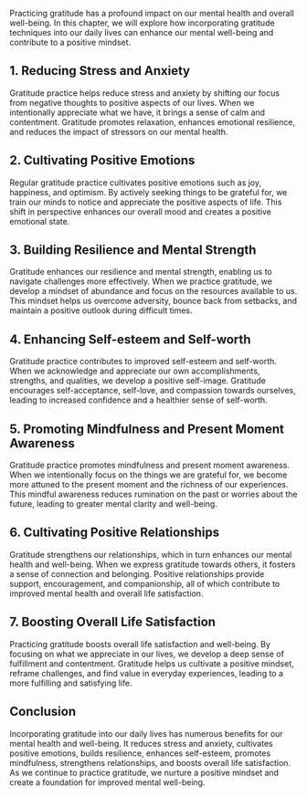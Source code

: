 
Practicing gratitude has a profound impact on our mental health and overall well-being. In this chapter, we will explore how incorporating gratitude techniques into our daily lives can enhance our mental well-being and contribute to a positive mindset.

1\. Reducing Stress and Anxiety
------------------------------

Gratitude practice helps reduce stress and anxiety by shifting our focus from negative thoughts to positive aspects of our lives. When we intentionally appreciate what we have, it brings a sense of calm and contentment. Gratitude promotes relaxation, enhances emotional resilience, and reduces the impact of stressors on our mental health.

2\. Cultivating Positive Emotions
--------------------------------

Regular gratitude practice cultivates positive emotions such as joy, happiness, and optimism. By actively seeking things to be grateful for, we train our minds to notice and appreciate the positive aspects of life. This shift in perspective enhances our overall mood and creates a positive emotional state.

3\. Building Resilience and Mental Strength
------------------------------------------

Gratitude enhances our resilience and mental strength, enabling us to navigate challenges more effectively. When we practice gratitude, we develop a mindset of abundance and focus on the resources available to us. This mindset helps us overcome adversity, bounce back from setbacks, and maintain a positive outlook during difficult times.

4\. Enhancing Self-esteem and Self-worth
---------------------------------------

Gratitude practice contributes to improved self-esteem and self-worth. When we acknowledge and appreciate our own accomplishments, strengths, and qualities, we develop a positive self-image. Gratitude encourages self-acceptance, self-love, and compassion towards ourselves, leading to increased confidence and a healthier sense of self-worth.

5\. Promoting Mindfulness and Present Moment Awareness
-----------------------------------------------------

Gratitude practice promotes mindfulness and present moment awareness. When we intentionally focus on the things we are grateful for, we become more attuned to the present moment and the richness of our experiences. This mindful awareness reduces rumination on the past or worries about the future, leading to greater mental clarity and well-being.

6\. Cultivating Positive Relationships
-------------------------------------

Gratitude strengthens our relationships, which in turn enhances our mental health and well-being. When we express gratitude towards others, it fosters a sense of connection and belonging. Positive relationships provide support, encouragement, and companionship, all of which contribute to improved mental health and overall life satisfaction.

7\. Boosting Overall Life Satisfaction
-------------------------------------

Practicing gratitude boosts overall life satisfaction and well-being. By focusing on what we appreciate in our lives, we develop a deep sense of fulfillment and contentment. Gratitude helps us cultivate a positive mindset, reframe challenges, and find value in everyday experiences, leading to a more fulfilling and satisfying life.

Conclusion
----------

Incorporating gratitude into our daily lives has numerous benefits for our mental health and well-being. It reduces stress and anxiety, cultivates positive emotions, builds resilience, enhances self-esteem, promotes mindfulness, strengthens relationships, and boosts overall life satisfaction. As we continue to practice gratitude, we nurture a positive mindset and create a foundation for improved mental well-being.
